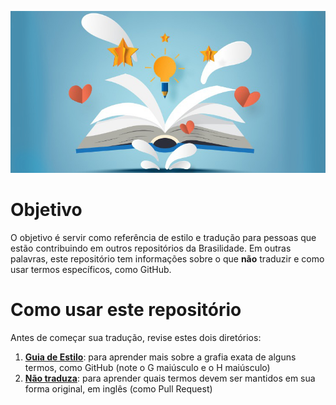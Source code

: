 <p align="center"><a href="https://github.com/brasilidade/guia-basico-para-traducoes"><img alt="book with light bulb" src="https://github.com/brasilidade/guia-basico-para-traducoes/blob/main/imagens/new-reference-examples_tcm11-270270.jpg"></a></p>

# Objetivo

O objetivo é servir como referência de estilo e tradução para pessoas que estão contribuindo em outros repositórios da Brasilidade. Em outras palavras, este repositório tem informações sobre o que **não** traduzir e como usar termos específicos, como GitHub. 

# Como usar este repositório

Antes de começar sua tradução, revise estes dois diretórios:

1. [**Guia de Estilo**](https://github.com/brasilidade/guia-basico-para-traducoes/tree/main/guia-de-estilo): para aprender mais sobre a grafia exata de alguns termos, como GitHub (note o G maiúsculo e o H maiúsculo)
2. [**Não traduza**](https://github.com/brasilidade/guia-basico-para-traducoes/tree/main/n%C3%A3o-traduza): para aprender quais termos devem ser mantidos em sua forma original, em inglês (como Pull Request)
